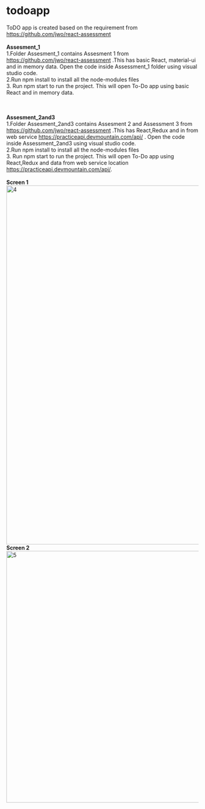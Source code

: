 # todoapp
ToDO app is created based on the requirement from https://github.com/jwo/react-assessment </br>
</br>
<b>Assesment_1</b> </br>
1.Folder Assesment_1 contains Assesment 1 from  https://github.com/jwo/react-assessment .This has basic React, material-ui and in memory 
data. Open the code inside Assessment_1 folder using visual studio code. </br>
2.Run npm install to install all the node-modules files </br>
3. Run npm start to run the project. This will open To-Do app using basic React and in memory data.

</br></br>
<b>Assesment_2and3</b> </br>
1.Folder Assesment_2and3  contains Assesment 2 and Assessment 3 from  https://github.com/jwo/react-assessment .This has React,Redux and 
in from web service https://practiceapi.devmountain.com/api/ . Open the code inside Assessment_2and3  using visual studio code. </br>
2.Run npm install to install all the  node-modules files </br>
3. Run npm start to run the project. This will open To-Do app using React,Redux and data from web service location https://practiceapi.devmountain.com/api/. 
</br>
</br> <b> Screen 1 </b> </br>
<img width="940" alt="4" src="https://user-images.githubusercontent.com/42551395/44413939-cf012100-a529-11e8-9510-f8f444f680e0.png"> 
</br> <b> Screen 2 </b> </br>
<img width="659" alt="5" src="https://user-images.githubusercontent.com/42551395/44413942-d0324e00-a529-11e8-8b9f-5ef8294ad15d.png">
